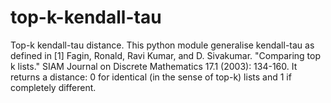 # top-k-kendall-tau
Top-k kendall-tau distance.  This python module generalise kendall-tau as defined in [1] Fagin, Ronald, Ravi Kumar, and D. Sivakumar. "Comparing top k lists." SIAM Journal on Discrete Mathematics 17.1 (2003): 134-160. It returns a distance: 0 for identical (in the sense of top-k) lists and 1 if completely different.
